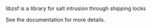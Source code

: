 libzsf is a library for salt intrusion through shipping locks

See the documentation for more details.
